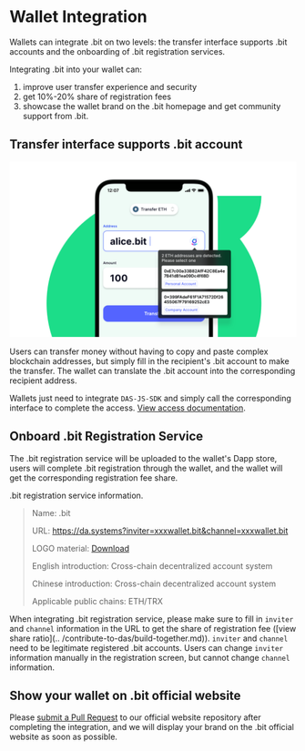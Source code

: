 # Wallet Integration

Wallets can integrate .bit on two levels: the transfer interface supports .bit accounts and the onboarding of .bit registration services.

Integrating .bit into your wallet can:

1. improve user transfer experience and security
2. get 10%-20% share of registration fees
3. showcase the wallet brand on the .bit homepage and get community support from .bit.



## Transfer interface supports .bit account

<img src="./image-20210718113458550.png" alt=".bit in Wallet" style="zoom:50%;" />



Users can transfer money without having to copy and paste complex blockchain addresses, but simply fill in the recipient's .bit account to make the transfer. The wallet can translate the .bit account into the corresponding recipient address.

Wallets just need to integrate `DAS-JS-SDK` and simply call the corresponding interface to complete the access. [View access documentation](https://github.com/dotbitHQ/das-sdk-js).



## Onboard .bit Registration Service

The .bit registration service will be uploaded to the wallet's Dapp store, users will complete .bit registration through the wallet, and the wallet will get the corresponding registration fee share.

.bit registration service information.

> Name: .bit
>
> URL: https://da.systems?inviter=xxxwallet.bit&channel=xxxwallet.bit
>
> LOGO material: [Download](https://projects.invisionapp.com/boards/QS42CVJRP25/#/6828463/200529574)
>
> English introduction: Cross-chain decentralized account system
>
> Chinese introduction: Cross-chain decentralized account system
>
> Applicable public chains: ETH/TRX

When integrating .bit registration service, please make sure to fill in `inviter` and `channel` information in the URL to get the share of registration fee ([view share ratio](.. /contribute-to-das/build-together.md)). `inviter` and `channel` need to be legitimate registered .bit accounts. Users can change `inviter` information manually in the registration screen, but cannot change `channel` information.



## Show your wallet on .bit official website

Please [submit a Pull Request](https://github.com/dotbitHQ/da.systems) to our official website repository after completing the integration, and we will display your brand on the .bit official website as soon as possible.
